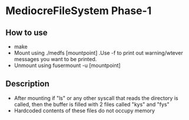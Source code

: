 # MediocreFileSystem  Phase-1
## How to use
  * make
  * Mount using ./medfs [mountpoint] .Use -f to print out warning/wtever messages you want to be printed.
  * Unmount using fusermount -u [mountpoint]
## Description
  * After mounting if "ls" or any other syscall that reads the directory is called, then the buffer is filled with 2 files called "kys" and "fys"
  * Hardcoded contents of these files do not occupy memory

